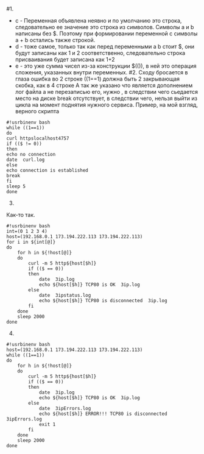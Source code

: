 #1.
* с - Переменная объявлена неявно и по умолчанию это строка, следовательно ее значение это строка из символов.
Символы a и b написаны без $. Поэтому при формировании переменной с символы а + b остались также строкой.
* d - тоже самое, только так как перед переменными a b стоит $, они будут записаны как 1 и 2 соответственно, следовательно строка присваивания будет записана как 1+2
* e - это уже сумма чисел из-за конструкции $(()), в ней это операция сложения, указанных внутри переменных.
#2.
Сходу бросается в глаза ошибка во 2 строке ((1==1) должна быть 2 закрывающая скобка, как в 4 строке
А так же указано  что является дополнением лог файла а не перезаписью его, нужно , в следствии чего сьедается место на диске
break отсутствует, в следствии чего, нельзя выйти из цикла на момент поднятия нужного сервиса.
Пример, на мой взгляд, верного скрипта
```
#!usrbinenv bash
while ((1==1))
do
curl httpslocalhost4757
if (($ != 0))
then
echo no connection
date  curl.log
else
echo connection is established
break
fi
sleep 5
done
```
3.
Как-то так.
```
#!usrbinenv bash
int=(0 1 2 3 4)
host=(192.168.0.1 173.194.222.113 173.194.222.113)
for i in ${int[@]}
do
    for h in ${!host[@]}
    do
        curl -m 5 http${host[$h]}
        if (($ == 0))
        then
            date  3ip.log
            echo ${host[$h]} TCP80 is OK  3ip.log
        else
            date  3ipstatus.log
            echo ${host[$h]} TCP80 is disconnected  3ip.log
        fi
    done
    sleep 2000
done
```
4.
```
#!usrbinenv bash
host=(192.168.0.1 173.194.222.113 173.194.222.113)
while ((1==1))
do
    for h in ${!host[@]}
    do
        curl -m 5 http${host[$h]}
        if (($ == 0))
        then
            date  3ip.log
            echo ${host[$h]} TCP80 is OK  3ip.log
        else
            date  3ipErrors.log
            echo ${host[$h]} ERROR!!! TCP80 is disconnected  3ipErrors.log
            exit 1
        fi
    done
    sleep 2000
done
```